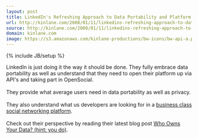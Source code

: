 ```yaml
---
layout: post
title: LinkedIn's Refreshing Approach to Data Portability and Platform Openess
url: http://kinlane.com/2008/01/11/linkedins-refreshing-approach-to-data-portability-and-platform-openess/
source: http://kinlane.com/2008/01/11/linkedins-refreshing-approach-to-data-portability-and-platform-openess/
domain: kinlane.com
image: https://s3.amazonaws.com/kinlane-productions/bw-icons/bw-api-a.png
---
```

{% include JB/setup %}

<p>
     LinkedIn is just doing it the way it should be done. They fully embrace data portability as well as understand that they need to open their platform up via API's and taking part in OpenSocial.
     <br />
     <br />
     They provide what average users need in data portability as well as privacy.
     <br />
     <br />
     They also understand what us developers are looking for in a <a href="http://www.socialmediasquad.com">business class social networking platform</a>.
     <br />
     <br />
     Check out their perspective by reading their latest blog post <a href="http://blog.linkedin.com/blog/2008/01/linkedin-and-da.html?cid=96700656#comments">Who Owns Your Data? (hint: you do)</a>.
</p>